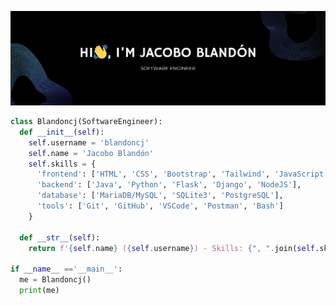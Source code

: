<p align="center">
  <img src="https://github.com/blandoncj/blandoncj/blob/main/banner.png"></img>
</p>

```python
class Blandoncj(SoftwareEngineer):
  def __init__(self):
    self.username = 'blandoncj'
    self.name = 'Jacobo Blandón'
    self.skills = {
      'frontend': ['HTML', 'CSS', 'Bootstrap', 'Tailwind', 'JavaScript', 'ReactJS'],
      'backend': ['Java', 'Python', 'Flask', 'Django', 'NodeJS'],
      'database': ['MariaDB/MySQL', 'SQLite3', 'PostgreSQL'],
      'tools': ['Git', 'GitHub', 'VSCode', 'Postman', 'Bash']
    }

  def __str__(self):
    return f'{self.name} ({self.username}) - Skills: {", ".join(self.skills.keys())}'

if __name__ =='__main__':
  me = Blandoncj()
  print(me)
```

